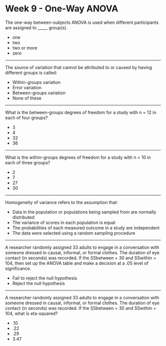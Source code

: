 # Week 9 - One-Way ANOVA

The one-way between-subjects ANOVA is used when different participants are assigned to _____ group(s).
- one
- two
- two or more
- zero
---
The source of variation that cannot be attributed to or caused by having different groups is called:
- Within-groups variation
- Error variation
- Between-groups variation
- None of these
---
What is the between-groups degrees of freedom for a study with n = 12 in each of four groups?
- 3
- 4
- 32
- 36
---
What is the within-groups degrees of freedom for a study with n = 10 in each of three groups?
- 2
- 7
- 27
- 30

---
Homogeneity of variance refers to the assumption that:
- Data in the population or populations being sampled from are normally distributed
- The variance of scores in each population is equal
- The probabilities of each measured outcome in a study are independent
- The data were selected using a random sampling procedure

---
A researcher randomly assigned 33 adults to engage in a conversation with someone dressed in causal, informal, or formal clothes. The duration of eye contact (in seconds) was recorded. If the SSbetween = 30 and SSwithin = 104, then set up the ANOVA table and make a decision at a .05 level of significance.
- Fail to reject the null hypothesis
- Reject the null hypothesis
---
A researcher randomly assigned 33 adults to engage in a conversation with someone dressed in causal, informal, or formal clothes. The duration of eye contact (in seconds) was recorded. If the SSbetween = 30 and SSwithin = 104, what is eta-squared?
- .10
- .22
- .29
- 3.47
